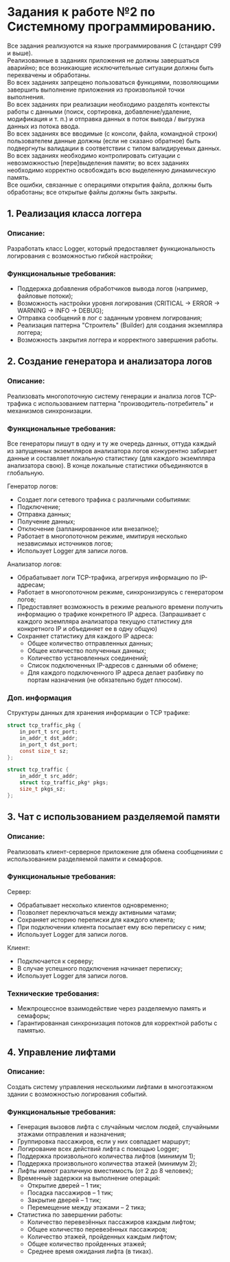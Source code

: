 # Задания к работе №2 по Системному программированию.

Все задания реализуются на языке программирования C (стандарт C99 и выше).  
Реализованные  в  заданиях  приложения  не  должны  завершаться  аварийно;  все 
возникающие исключительные ситуации должны быть перехвачены и обработаны.  
Во всех заданиях запрещено пользоваться функциями, позволяющими завершить 
выполнение приложения из произвольной точки выполнения.  
Во  всех  заданиях  при  реализации  необходимо  разделять  контексты  работы  с 
данными (поиск, сортировка, добавление/удаление, модификация и т. п.) и отправка 
данных в поток вывода / выгрузка данных из потока ввода.  
Во всех заданиях все вводимые (с консоли, файла, командной строки) пользователем 
данные  должны  (если  не  сказано  обратное)  быть  подвергнуты  валидации  в 
соответствии с типом валидируемых данных.  
Во  всех  заданиях  необходимо  контролировать  ситуации  с  невозможностью 
[пере]выделения памяти; во всех заданиях необходимо корректно освобождать всю 
выделенную динамическую память.  
Все ошибки, связанные с операциями открытия файла, должны быть обработаны; 
все открытые файлы должны быть закрыты.

## 1. Реализация класса логгера
### Описание:
Разработать класс Logger, который предоставляет функциональность логирования с возможностью гибкой настройки;

### Функциональные требования:
- Поддержка добавления обработчиков вывода логов (например, файловые потоки);
- Возможность настройки уровня логирования (CRITICAL -> ERROR -> WARNING -> INFO -> DEBUG);
- Отправка сообщений в лог с заданным уровнем логирования;
- Реализация паттерна "Строитель" (Builder) для создания экземпляра логгера;
- Возможность закрытия логгера и корректного завершения работы.


## 2. Создание генератора и анализатора логов
### Описание:
Реализовать многопоточную систему генерации и анализа логов TCP-трафика с использованием паттерна "производитель-потребитель" и механизмов синхронизации.

### Функциональные требования:

Все генераторы пишут в одну и ту же очередь данных, оттуда каждый из запущенных экземпляров анализатора логов конкурентно забирает данные и составляет локальную статистику (для каждого экземпляра анализатора свою). В конце локальные статистики объединяются в глобальную.

Генератор логов:
- Создает логи сетевого трафика с различными событиями:
- Подключение;
- Отправка данных;
- Получение данных;
- Отключение (запланированное или внезапное);
- Работает в многопоточном режиме, имитируя несколько независимых источников логов;
- Использует Logger для записи логов.


Анализатор логов:
- Обрабатывает логи TCP-трафика, агрегируя информацию по IP-адресам;
- Работает в многопоточном режиме, синхронизируясь с генератором логов;
- Предоставляет возможность в режиме реального времени получить информацию о трафике конкретного IP адреса. (Запрашивает с каждого экземпляра анализатора текущую статистику для конкретного IP и объединяет ее в одну общую)<br>
- Сохраняет статистику для каждого IP адреса:
    - Общее количество отправленных данных;
    - Общее количество полученных данных;
    - Количество установленных соединений;
    - Список подключенных IP-адресов с данными об обмене;
    - Для каждого подключенного IP адреса делает разбивку по портам назначения (не обязательно будет плюсом).

### Доп. информация
Структуры данных для хранения информации о TCP трафике:
```c
struct tcp_traffic_pkg {
    in_port_t src_port;
    in_addr_t dst_addr;
    in_port_t dst_port;
    const size_t sz;
};

struct tcp_traffic {
    in_addr_t src_addr;
    struct tcp_traffic_pkg* pkgs;
    size_t pkgs_sz;
};
```

## 3. Чат с использованием разделяемой памяти
### Описание:
Реализовать клиент-серверное приложение для обмена сообщениями с использованием разделяемой памяти и семафоров.
### Функциональные требования:
Сервер:<br>
- Обрабатывает несколько клиентов одновременно;
- Позволяет переключаться между активными чатами;
- Сохраняет историю переписки для каждого клиента;
- При подключении клиента посылает ему всю переписку с ним;
- Использует Logger для записи логов.


Клиент:
- Подключается к серверу;
- В случае успешного подключения начинает переписку;
- Использует Logger для записи логов.

### Технические требования:
- Межпроцессное взаимодействие через разделяемую память и семафоры;
- Гарантированная синхронизация потоков для корректной работы с памятью.


## 4. Управление лифтами
### Описание:
Создать систему управления несколькими лифтами в многоэтажном здании с возможностью логирования событий.

### Функциональные требования:
- Генерация вызовов лифта с случайным числом людей, случайными этажами отправления и назначения;
- Группировка пассажиров, если у них совпадает маршрут;
- Логирование всех действий лифта с помощью Logger;
- Поддержка произвольного количества лифтов (минимум 1);
- Поддержка произвольного количества этажей (минимум 2);
- Лифты имеют различную вместимость (от 2 до 8 человек);
- Временны́е задержки на выполнение операций:
    - Открытие дверей – 1 тик;
    - Посадка пассажиров – 1 тик;
    - Закрытие дверей – 1 тик;
    - Перемещение между этажами – 2 тика;
- Статистика по завершении работы:<br>
    - Количество перевезённых пассажиров каждым лифтом;
    - Общее количество перевезённых пассажиров;
    - Количество этажей, пройденных каждым лифтом;
    - Общее количество пройденных этажей;
    - Среднее время ожидания лифта (в тиках).